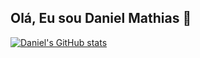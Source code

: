  ## Olá, Eu sou Daniel Mathias 👋
 
[![Daniel's GitHub stats](https://github-readme-stats.vercel.app/api?username=Daniel)](https://github.com/anuraghazra/github-readme-stats)
